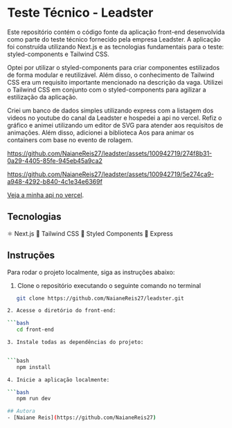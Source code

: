 # Teste Técnico - Leadster

Este repositório contém o código fonte da aplicação front-end desenvolvida como parte do teste técnico fornecido pela empresa Leadster. A aplicação foi construída utilizando Next.js e as tecnologias fundamentais para o teste: styled-components e Tailwind CSS.

Optei por utilizar o styled-components para criar componentes estilizados de forma modular e reutilizável. Além disso, o conhecimento de Tailwind CSS era um requisito importante mencionado na descrição da vaga. Utilizei o Tailwind CSS em conjunto com o styled-components para agilizar a estilização da aplicação.

Criei um banco de dados simples utilizando express com a listagem dos videos no youtube do canal da Leadster e hospedei a api no vercel. Refiz o gráfico e animei utilizando um editor de SVG para atender aos requisitos de animações. Além disso, adicionei a biblioteca Aos para animar os containers com base no evento de rolagem.


https://github.com/NaianeReis27/leadster/assets/100942719/274f8b31-0a29-4405-85fe-945eb45a9ca2



https://github.com/NaianeReis27/leadster/assets/100942719/5e274ca9-a948-4292-b840-4c1e34e6369f


[Veja a minha api no vercel]([https://exemplo.com](https://back-end-naianereis.vercel.app)).

## Tecnologias

⚛️ Next.js
🌈 Tailwind CSS
💅 Styled Components
🚀 Express

## Instruções

Para rodar o projeto localmente, siga as instruções abaixo:

1. Clone o repositório executando o seguinte comando no terminal

```bash
   git clone https://github.com/NaianeReis27/leadster.git

2. Acesse o diretório do front-end:

```bash
   cd front-end

3. Instale todas as dependências do projeto:


```bash
   npm install

4. Inicie a aplicação localmente:

```bash
   npm run dev

## Autora
- [Naiane Reis](https://github.com/NaianeReis27)
